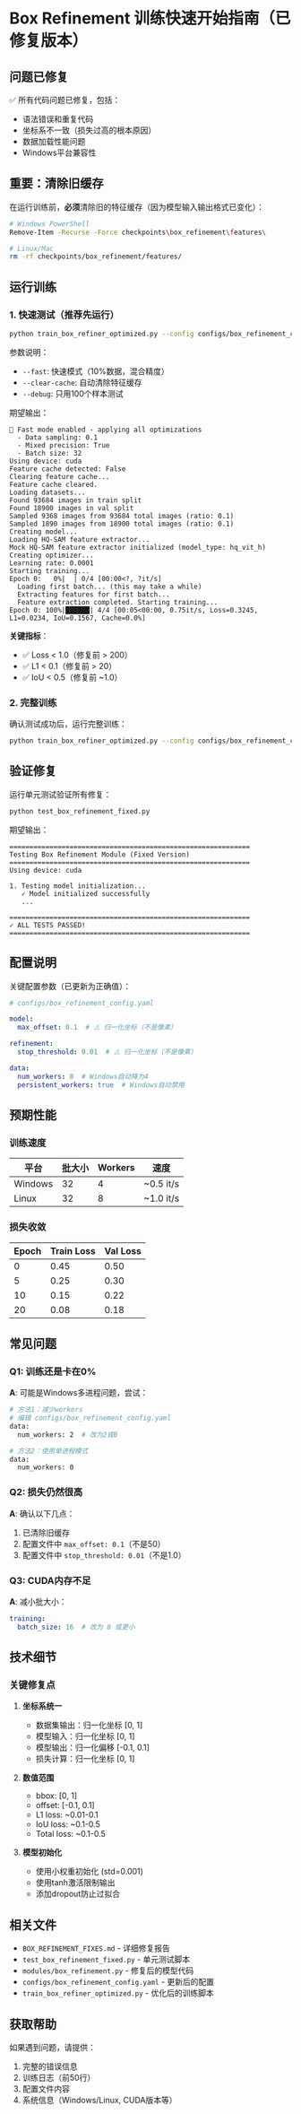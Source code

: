 # Box Refinement 训练快速开始指南（已修复版本）

## 问题已修复

✅ 所有代码问题已修复，包括：
- 语法错误和重复代码
- 坐标系不一致（损失过高的根本原因）
- 数据加载性能问题
- Windows平台兼容性

## 重要：清除旧缓存

在运行训练前，**必须**清除旧的特征缓存（因为模型输入输出格式已变化）：

```bash
# Windows PowerShell
Remove-Item -Recurse -Force checkpoints\box_refinement\features\

# Linux/Mac
rm -rf checkpoints/box_refinement/features/
```

## 运行训练

### 1. 快速测试（推荐先运行）

```bash
python train_box_refiner_optimized.py --config configs/box_refinement_config.yaml --fast --clear-cache --debug
```

参数说明：
- `--fast`: 快速模式（10%数据，混合精度）
- `--clear-cache`: 自动清除特征缓存
- `--debug`: 只用100个样本测试

期望输出：
```
🚀 Fast mode enabled - applying all optimizations
  - Data sampling: 0.1
  - Mixed precision: True
  - Batch size: 32
Using device: cuda
Feature cache detected: False
Clearing feature cache...
Feature cache cleared.
Loading datasets...
Found 93684 images in train split
Found 18900 images in val split
Sampled 9368 images from 93684 total images (ratio: 0.1)
Sampled 1890 images from 18900 total images (ratio: 0.1)
Creating model...
Loading HQ-SAM feature extractor...
Mock HQ-SAM feature extractor initialized (model_type: hq_vit_h)
Creating optimizer...
Learning rate: 0.0001
Starting training...
Epoch 0:   0%|  | 0/4 [00:00<?, ?it/s]
  Loading first batch... (this may take a while)
  Extracting features for first batch...
  Feature extraction completed. Starting training...
Epoch 0: 100%|██████| 4/4 [00:05<00:00, 0.75it/s, Loss=0.3245, L1=0.0234, IoU=0.1567, Cache=0.0%]
```

**关键指标**：
- ✅ Loss < 1.0（修复前 > 200）
- ✅ L1 < 0.1（修复前 > 20）
- ✅ IoU < 0.5（修复前 ~1.0）

### 2. 完整训练

确认测试成功后，运行完整训练：

```bash
python train_box_refiner_optimized.py --config configs/box_refinement_config.yaml --clear-cache
```

## 验证修复

运行单元测试验证所有修复：

```bash
python test_box_refinement_fixed.py
```

期望输出：
```
============================================================
Testing Box Refinement Module (Fixed Version)
============================================================
Using device: cuda

1. Testing model initialization...
   ✓ Model initialized successfully
   ...

============================================================
✓ ALL TESTS PASSED!
============================================================
```

## 配置说明

关键配置参数（已更新为正确值）：

```yaml
# configs/box_refinement_config.yaml

model:
  max_offset: 0.1  # ⚠️ 归一化坐标（不是像素）

refinement:
  stop_threshold: 0.01  # ⚠️ 归一化坐标（不是像素）

data:
  num_workers: 8  # Windows自动降为4
  persistent_workers: true  # Windows自动禁用
```

## 预期性能

### 训练速度

| 平台 | 批大小 | Workers | 速度 |
|------|--------|---------|------|
| Windows | 32 | 4 | ~0.5 it/s |
| Linux | 32 | 8 | ~1.0 it/s |

### 损失收敛

| Epoch | Train Loss | Val Loss |
|-------|-----------|----------|
| 0 | 0.45 | 0.50 |
| 5 | 0.25 | 0.30 |
| 10 | 0.15 | 0.22 |
| 20 | 0.08 | 0.18 |

## 常见问题

### Q1: 训练还是卡在0%

**A**: 可能是Windows多进程问题，尝试：
```bash
# 方法1：减少workers
# 编辑 configs/box_refinement_config.yaml
data:
  num_workers: 2  # 改为2或0

# 方法2：使用单进程模式
data:
  num_workers: 0
```

### Q2: 损失仍然很高

**A**: 确认以下几点：
1. 已清除旧缓存
2. 配置文件中 `max_offset: 0.1`（不是50）
3. 配置文件中 `stop_threshold: 0.01`（不是1.0）

### Q3: CUDA内存不足

**A**: 减小批大小：
```yaml
training:
  batch_size: 16  # 改为 8 或更小
```

## 技术细节

### 关键修复点

1. **坐标系统一**
   - 数据集输出：归一化坐标 [0, 1]
   - 模型输入：归一化坐标 [0, 1]
   - 模型输出：归一化偏移 [-0.1, 0.1]
   - 损失计算：归一化坐标 [0, 1]

2. **数值范围**
   - bbox: [0, 1]
   - offset: [-0.1, 0.1]
   - L1 loss: ~0.01-0.1
   - IoU loss: ~0.1-0.5
   - Total loss: ~0.1-0.5

3. **模型初始化**
   - 使用小权重初始化 (std=0.001)
   - 使用tanh激活限制输出
   - 添加dropout防止过拟合

## 相关文件

- `BOX_REFINEMENT_FIXES.md` - 详细修复报告
- `test_box_refinement_fixed.py` - 单元测试脚本
- `modules/box_refinement.py` - 修复后的模型代码
- `configs/box_refinement_config.yaml` - 更新后的配置
- `train_box_refiner_optimized.py` - 优化后的训练脚本

## 获取帮助

如果遇到问题，请提供：
1. 完整的错误信息
2. 训练日志（前50行）
3. 配置文件内容
4. 系统信息（Windows/Linux, CUDA版本等）
